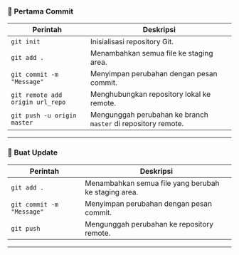 ### 📝 Pertama Commit
| Perintah | Deskripsi |
|----------|-----------|
| `git init` | Inisialisasi repository Git. |
| `git add .` | Menambahkan semua file ke staging area. |
| `git commit -m "Message"` | Menyimpan perubahan dengan pesan commit. |
| `git remote add origin url_repo` | Menghubungkan repository lokal ke remote. |
| `git push -u origin master` | Mengunggah perubahan ke branch `master` di repository remote. |

---

### 🔄 Buat Update
| Perintah | Deskripsi |
|----------|-----------|
| `git add .` | Menambahkan semua file yang berubah ke staging area. |
| `git commit -m "Message"` | Menyimpan perubahan dengan pesan commit. |
| `git push` | Mengunggah perubahan ke repository remote. |

---
